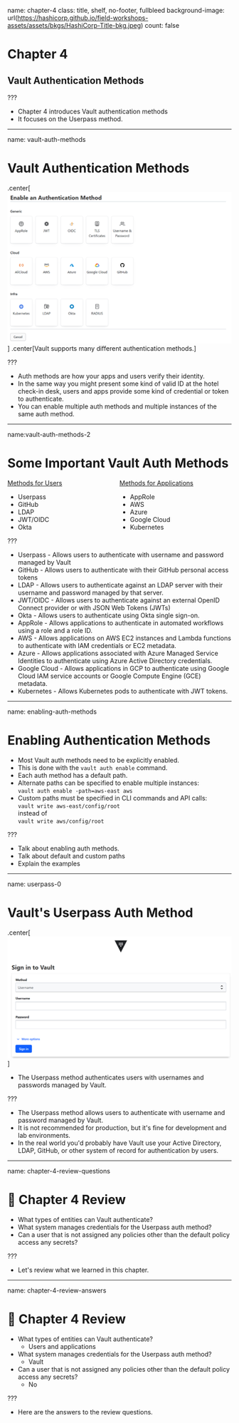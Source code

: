 name: chapter-4
class: title, shelf, no-footer, fullbleed
background-image: url(https://hashicorp.github.io/field-workshops-assets/assets/bkgs/HashiCorp-Title-bkg.jpeg)
count: false

# Chapter 4      
## Vault Authentication Methods

???

* Chapter 4 introduces Vault authentication methods
* It focuses on the Userpass method.

---
name: vault-auth-methods
# Vault Authentication Methods
.center[![:scale 55%](images/vault-auth-methods.png)]
.center[Vault supports many different authentication methods.]

???
* Auth methods are how your apps and users verify their identity.
* In the same way you might present some kind of valid ID at the hotel check-in desk, users and apps provide some kind of credential or token to authenticate.
* You can enable multiple auth methods and multiple instances of the same auth method.

---
name:vault-auth-methods-2
# Some Important Vault Auth Methods

<div style="float: left; width: 50%;">
<u>Methods for Users</u>
<ul>
<li>Userpass</li>
<li>GitHub</li>
<li>LDAP</li>
<li>JWT/OIDC</li>
<li>Okta</li>
</ul>
</div>
<div style="float: right; width: 50%;">
<u>Methods for Applications</u>
<ul>
<li>AppRole</li>
<li>AWS</li>
<li>Azure</li>
<li>Google Cloud</li>
<li>Kubernetes</li>
</ul>
</div>

???
* Userpass - Allows users to authenticate with username and password managed by Vault
* GitHub - Allows users to authenticate with their GitHub personal access tokens
* LDAP - Allows users to authenticate against an LDAP server with their username and password managed by that server.
* JWT/OIDC - Allows users to authenticate against an external OpenID Connect provider or with JSON Web Tokens (JWTs)
* Okta - Allows users to authenticate using Okta single sign-on.
* AppRole - Allows applications to authenticate in automated workflows using a role and a role ID.
* AWS - Allows applications on AWS EC2 instances and Lambda functions to authenticate with IAM credentials or EC2 metadata.
* Azure - Allows applications associated with Azure Managed Service Identities to authenticate using Azure Active Directory credentials.
* Google Cloud - Allows applications in GCP to authenticate using Google Cloud IAM service accounts or Google Compute Engine (GCE) metadata.
* Kubernetes - Allows Kubernetes pods to authenticate with JWT tokens.

---
name: enabling-auth-methods
# Enabling Authentication Methods

* Most Vault auth methods need to be explicitly enabled.
* This is done with the `vault auth enable` command.
* Each auth method has a default path.
* Alternate paths can be specified to enable multiple instances:<br> `vault auth enable -path=aws-east aws`
* Custom paths must be specified in CLI commands and API calls:<br>
`vault write aws-east/config/root`<br>
instead of<br>
`vault write aws/config/root`

???

* Talk about enabling auth methods.
* Talk about default and custom paths
* Explain the examples

---
name: userpass-0
# Vault's Userpass Auth Method
.center[![:scale 60%](images/vault-auth-username.png)]
* The Userpass method authenticates users with usernames and passwords managed by Vault.

???
* The Userpass method allows users to authenticate with username and password managed by Vault.
* It is not recommended for production, but it's fine for development and lab environments.
* In the real world you'd probably have Vault use your Active Directory, LDAP, GitHub, or other system of record for authentication by users.

---
name: chapter-4-review-questions
# 📝 Chapter 4 Review
* What types of entities can Vault authenticate?
* What system manages credentials for the Userpass auth method?
* Can a user that is not assigned any policies other than the default policy access any secrets?

???
* Let's review what we learned in this chapter.

---
name: chapter-4-review-answers
# 📝 Chapter 4 Review

* What types of entities can Vault authenticate?
  * Users and applications
* What system manages credentials for the Userpass auth method?
  * Vault
* Can a user that is not assigned any policies other than the default policy access any secrets?
  * No

???
* Here are the answers to the review questions.